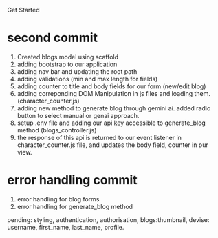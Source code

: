 Get Started

# second commit
1. Created blogs model using scaffold 
2. adding bootstrap to our application
3. adding nav bar and updating the root path
4. adding validations (min and max length for fields)
5. adding counter to title and body fields for our form (new/edit blog)
6. adding correponding DOM Manipulation in js files and loading them.  (character_counter.js)
7. adding new method to generate blog through gemini ai. added radio button to select manual or genai approach.
8. setup .env file and adding our api key accessible to generate_blog method (blogs_controller.js)
9. the response of this api is returned to our event listener in character_counter.js file, and updates the body field, counter in pur view.

# error handling commit
1. error handling for blog forms
2. error handling for generate_blog method 

pending: styling, authentication, authorisation, blogs:thumbnail, devise: username, first_name, last_name, profile. 
